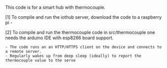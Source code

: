 This code is for a smart hub with thermocouple. 


[1] To compile and run the iothub server, download the code to a raspberry pi
	-  


[2] To compile and run the thermocouple code in src/thermocouple one needs the arduino IDE with esp8266 board support.

	- The code runs an an HTTP/HTTPS client on the device and connects to a remote server.
	- Regularly wakes up from deep sleep (ideally) to report the thermocouple value to the serve
